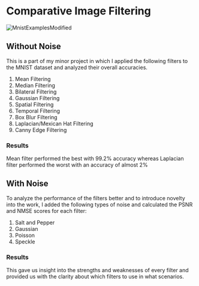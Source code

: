 # Comparative Image Filtering
![MnistExamplesModified](https://github.com/mansheelagarwal/Comparative_ImageFiltering/assets/76102724/38fafd7b-b625-4916-88ad-7ca5b17ae56f)
## Without Noise
This is a part of my minor project in which I applied the following filters to the MNIST dataset and analyzed their overall accuracies.
1. Mean Filtering
2. Median Filtering
3. Bilateral Filtering
4. Gaussian Filtering
5. Spatial Filtering
6. Temporal Filtering
7. Box Blur Filtering
8. Laplacian/Mexican Hat Filtering
9. Canny Edge Filtering
### Results
Mean filter performed the best with 99.2% accuracy whereas Laplacian filter performed the worst with an accuracy of almost 2%
## With Noise
To analyze the performance of the filters better and to introduce novelty into the work, I added the following types of noise and calculated the PSNR and NMSE scores for each filter:
1. Salt and Pepper
2. Gaussian
3. Poisson
4. Speckle
### Results
This gave us insight into the strengths and weaknesses of every filter and provided us with the clarity about which filters to use in what scenarios.




